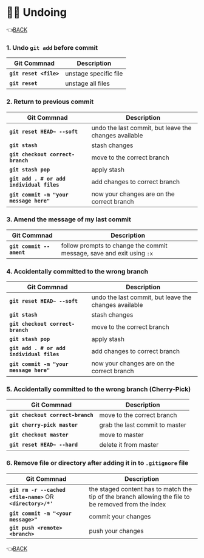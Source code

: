 # :man_facepalming: Undoing

:point_left:[BACK](README.md)

### 1. Undo `git add` before commit

Git Commnad 	        		  			| Description
----------------------------------------- 	| ---------------
**`git reset <file>`** 			  			| unstage specific file
**`git reset`** 			  				| unstage all files

### 2. Return to previous commit

Git Commnad 	        		  			| Description
----------------------------------------- 	| ---------------
**`git reset HEAD~ --soft`** 			  	| undo the last commit, but leave the changes available
**`git stash`**  						  	| stash changes
**`git checkout correct-branch`**  	  		| move to the correct branch
**`git stash pop`**  					  	| apply stash
**`git add . # or add individual files`**  	| add changes to correct branch
**`git commit -m "your message here"`**  	| now your changes are on the correct branch 

### 3. Amend the message of my last commit

Git Commnad 	        		  		    | Description
------------------------------------------- | ---------------
**`git commit --ament`** 			  		| follow prompts to change the commit message, save and exit using `:x`

### 4. Accidentally committed to the wrong branch

Git Commnad 	        		  		    | Description
------------------------------------------- | ---------------
**`git reset HEAD~ --soft`** 			  	| undo the last commit, but leave the changes available
**`git stash`** 						  	| stash changes
**`git checkout correct-branch`** 	  	    | move to the correct branch
**`git stash pop`** 					  	| apply stash
**`git add . # or add individual files`**   | add changes to correct branch
**`git commit -m "your message here"`** 	| now your changes are on the correct branch

### 5. Accidentally committed to the wrong branch (Cherry-Pick)

Git Commnad 	                        	| Description
------------------------------------------- | ---------------
**`git checkout correct-branch`**        	| move to the correct branch
**`git cherry-pick master`**		        | grab the last commit to master
**`git checkout master`**	  				| move to master
**`git reset HEAD~ --hard`**				| delete it from master

### 6. Remove file or directory after adding it in to `.gitignore` file

Git Commnad 	                        	| Description
------------------------------------------- | ---------------
**`git rm -r --cached <file-name>`** OR **`<directory>/*'`** | the staged content has to match the tip of the branch allowing the file to be removed from the index
**`git commit -m "<your message>"`**    					 | commit your changes
**`git push <remote> <branch>`**        					 | push your changes 

:point_left:[BACK](README.md)

